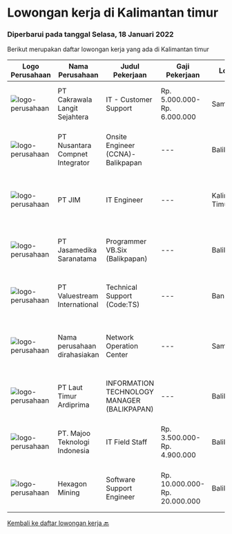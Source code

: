 
  # Lowongan kerja di Kalimantan timur

  ### Diperbarui pada tanggal Selasa, 18 Januari 2022

  Berikut merupakan daftar lowongan kerja yang ada di Kalimantan timur

  |Logo Perusahaan | Nama Perusahaan | Judul Pekerjaan | Gaji Pekerjaan | Lokasi | Deskripsi | Tanggal diunggah | Pranala |
  | -------------- | --------------- | --------------- | --------- | --------- | -------------- | ------- | ----------- |
  |![logo-perusahaan](https://image-service-cdn.seek.com.au/68f7b542480b2afa2ed53d3e7350f209ffd62254/ee4dce1061f3f616224767ad58cb2fc751b8d2dc)|PT Cakrawala Langit Sejahtera|IT - Customer Support|Rp. 5.000.000-Rp. 6.000.000|Samarinda|I.         Requirements : This position is based in Samarinda open for smart and dynamic preferably below 30 years of age preferably with IT...|Senin, 17 Januari 2022|https://www.jobstreet.co.id/id/job/it-customer-support-3759260?token=0~0b38828a-95fa-4a7b-8b12-ac87205eba7e&sectionRank=1&jobId=jobstreet-id-job-3759260|
|![logo-perusahaan](https://image-service-cdn.seek.com.au/faf1379cb2f8ff5c87162dc20c60c0d2f63dba1c/ee4dce1061f3f616224767ad58cb2fc751b8d2dc)|PT Nusantara Compnet Integrator|Onsite Engineer (CCNA)-Balikpapan|---|Balikpapan|Job Descriptions : Analyze customer needs Provide solutions and give recommendations to the customer according to their needs Preventive and...|Sabtu, 15 Januari 2022|https://www.jobstreet.co.id/id/job/onsite-engineer-ccna-balikpapan-3744947?token=0~0b38828a-95fa-4a7b-8b12-ac87205eba7e&sectionRank=2&jobId=jobstreet-id-job-3744947|
|![logo-perusahaan](https://image-service-cdn.seek.com.au/a87f9759780cf83db90e03a1024b8b391ec97e86/ee4dce1061f3f616224767ad58cb2fc751b8d2dc)|PT JIM|IT Engineer|---|Kalimantan Timur|Tugas dan tanggung jawab :• Membuat rangkaian modul microcontroller yang dibutuhkan perusahaan, dengan pemrograman yang berbasis Arduino, Raspberry Pi...|Jumat, 14 Januari 2022|https://www.jobstreet.co.id/id/job/it-engineer-3756523?token=0~0b38828a-95fa-4a7b-8b12-ac87205eba7e&sectionRank=3&jobId=jobstreet-id-job-3756523|
|![logo-perusahaan](https://image-service-cdn.seek.com.au/7cdc071d90abd96b4cf7706a1694f0662aa509a1/ee4dce1061f3f616224767ad58cb2fc751b8d2dc)|PT Jasamedika Saranatama|Programmer VB.Six (Balikpapan)|---|Balikpapan|Melakukan support aplikasi/ produk yang diimplementasikan Melakukan penambahan-penambahan dalam sebuah aplikasi / produk sesuai permintaan user...|Jumat, 14 Januari 2022|https://www.jobstreet.co.id/id/job/programmer-vb-six-balikpapan-3744145?token=0~0b38828a-95fa-4a7b-8b12-ac87205eba7e&sectionRank=4&jobId=jobstreet-id-job-3744145|
|![logo-perusahaan](https://image-service-cdn.seek.com.au/38b93cad40354922da192b36aae3a7dede24721d/ee4dce1061f3f616224767ad58cb2fc751b8d2dc)|PT Valuestream International|Technical Support (Code:TS)|---|Bandung|Kualifikasi: Latar belakang pendidikan minimal SMK Rekayasa Perangkat Lunak / D3 Teknik Informatika / Manajemen Informatika / Ilmu Komputer Minimal...|Jumat, 07 Januari 2022|https://www.jobstreet.co.id/id/job/technical-support-code%3Ats-3746371?token=0~0b38828a-95fa-4a7b-8b12-ac87205eba7e&sectionRank=5&jobId=jobstreet-id-job-3746371|
|![logo-perusahaan](https://us.123rf.com/450wm/pavelstasevich/pavelstasevich1811/pavelstasevich181101027/112815900-stock-vector-no-image-available-icon-flat-vector.jpg?ver=6)|Nama perusahaan dirahasiakan|Network Operation Center|---|Samarinda|Deskripsi PekerjaanResponsibilities:Understand and understand well (setup, maintenance and troubleshoot):·        Mikrotik, OpenSource RedHat, CentOS,...|Kamis, 13 Januari 2022|https://www.jobstreet.co.id/id/job/network-operation-center-3755300?token=0~0b38828a-95fa-4a7b-8b12-ac87205eba7e&sectionRank=6&jobId=jobstreet-id-job-3755300|
|![logo-perusahaan](https://image-service-cdn.seek.com.au/026fb36e25dc3e5ddba0940567670034bd8737cf/ee4dce1061f3f616224767ad58cb2fc751b8d2dc)|PT Laut Timur Ardiprima|INFORMATION TECHNOLOGY MANAGER (BALIKPAPAN)|---|Balikpapan|Tugas: Menyusun dan mengembangkan perencanaan strategis IT dalam jangka panjang, janga menengah dan jangka pendek. Menyesuaikan rencana strategi IT...|Jumat, 31 Desember 2021|https://www.jobstreet.co.id/id/job/information-technology-manager-balikpapan-3738461?token=0~0b38828a-95fa-4a7b-8b12-ac87205eba7e&sectionRank=7&jobId=jobstreet-id-job-3738461|
|![logo-perusahaan](https://image-service-cdn.seek.com.au/2a2c8a948d223cf92abbc34c9b4e6cee325386db/ee4dce1061f3f616224767ad58cb2fc751b8d2dc)|PT. Majoo Teknologi Indonesia|IT Field Staff|Rp. 3.500.000-Rp. 4.900.000|Balikpapan|Deskripsi Pekerjaan: Melakukan instalasi beserta pengaturan software dan hardware majoo. Memberikan edukasi (training) kepada staff / manager/ owner...|Kamis, 23 Desember 2021|https://www.jobstreet.co.id/id/job/it-field-staff-3731381?token=0~0b38828a-95fa-4a7b-8b12-ac87205eba7e&sectionRank=8&jobId=jobstreet-id-job-3731381|
|![logo-perusahaan](https://image-service-cdn.seek.com.au/157441b4ab236acb5dd3f6c8bd8ff3f110cc2f73/ee4dce1061f3f616224767ad58cb2fc751b8d2dc)|Hexagon Mining|Software Support Engineer|Rp. 10.000.000-Rp. 20.000.000|Balikpapan|We are currently seeking an experienced Software Support Engineer to join our Indonesian team based in our Balikpapan oﬃce. The role of the Support...|Jumat, 24 Desember 2021|https://www.jobstreet.co.id/id/job/software-support-engineer-3731902?token=0~0b38828a-95fa-4a7b-8b12-ac87205eba7e&sectionRank=9&jobId=jobstreet-id-job-3731902|


  [Kembali ke daftar lowongan kerja 🔙](../README.md#daftar-lowongan-kerja)
  